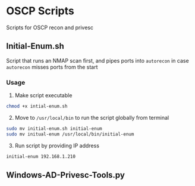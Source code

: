# OSCP Scripts
Scripts for OSCP recon and privesc



## Initial-Enum.sh
Script that runs an NMAP scan first, and pipes ports into `autorecon` in case `autorecon` misses ports from the start
### Usage
1. Make script executable
```bash
chmod +x intial-enum.sh
```
2. Move to `/usr/local/bin` to run the script globally from terminal
```bash
sudo mv initial-enum.sh initial-enum
sudo mv initual-enum /usr/local/bin/initial-enum
```
3. Run script by providing IP address
```bash
initial-enum 192.168.1.210
```

## Windows-AD-Privesc-Tools.py
